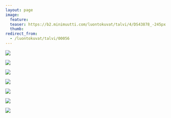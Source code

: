 ```yaml
---
layout: page
image:
  feature:
  teaser: https://b2.minimuutti.com/luontokuvat/talvi/4/DS43878_-245px.jpg
  thumb:
redirect_from:
  - /luontokuvat/talvi/00056
---
```


![](https://b2.minimuutti.com/luontokuvat/talvi/3/DS43892-800px.jpg)

![](https://b2.minimuutti.com/luontokuvat/talvi/3/DS43875-800px.jpg)

![](https://b2.minimuutti.com/luontokuvat/talvi/3/DS43878-800px.jpg)

![](https://b2.minimuutti.com/luontokuvat/talvi/3/DS43881-800px.jpg)

![](https://b2.minimuutti.com/luontokuvat/talvi/3/DS43882-800px.jpg)

![](https://b2.minimuutti.com/luontokuvat/talvi/4/DS43892_1-800px.jpg)

![](https://b2.minimuutti.com/luontokuvat/talvi/4/DS43878_-800px.jpg)
